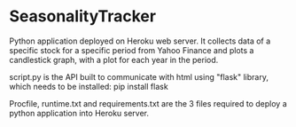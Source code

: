 # SeasonalityTracker
 Python application deployed on Heroku web server. 
 It collects data of a specific stock for a specific period from Yahoo Finance and plots a candlestick graph, with a plot for each year in the period. 

script.py is the API built to communicate with html using "flask" library, which needs to be installed:
pip install flask

Procfile, runtime.txt and requirements.txt are the 3 files required to deploy a python application into Heroku server.

